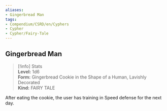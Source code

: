 ```yaml
---
aliases:
- Gingerbread Man
tags:
- Compendium/CSRD/en/Cyphers
- Cypher
- Cypher/Fairy-Tale
---
```


  
## Gingerbread Man  
>[!info] Stats  
> **Level:** 1d6  
> **Form:** Gingerbread Cookie in the Shape of a Human, Lavishly Decorated  
> **Kind:** FAIRY TALE
  
After eating the cookie, the user has training in Speed defense for the next day.
